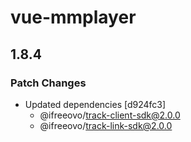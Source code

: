 # vue-mmplayer

## 1.8.4

### Patch Changes

- Updated dependencies [d924fc3]
  - @ifreeovo/track-client-sdk@2.0.0
  - @ifreeovo/track-link-sdk@2.0.0
